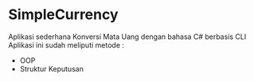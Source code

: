 # SimpleCurrency

Aplikasi sederhana Konversi Mata Uang dengan bahasa C# berbasis CLI <br>
Aplikasi ini sudah meliputi metode :
- OOP
- Struktur Keputusan

